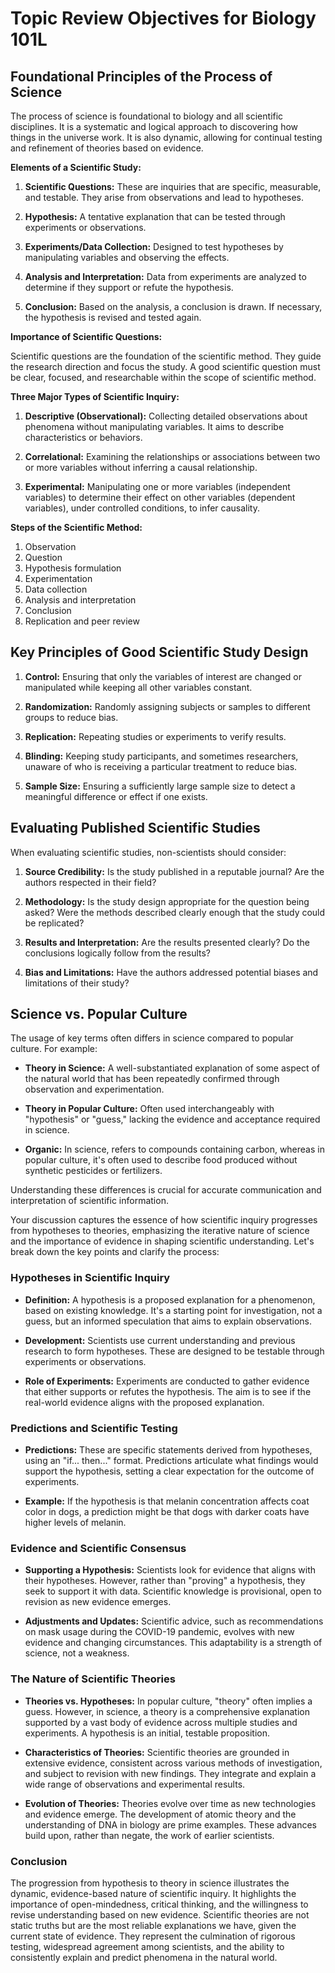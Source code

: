 # Topic Review Objectives for Biology 101L

## Foundational Principles of the Process of Science

The process of science is foundational to biology and all scientific disciplines. It is a systematic and logical approach to discovering how things in the universe work. It is also dynamic, allowing for continual testing and refinement of theories based on evidence.

**Elements of a Scientific Study:**

1. **Scientific Questions:** These are inquiries that are specific, measurable, and testable. They arise from observations and lead to hypotheses.

2. **Hypothesis:** A tentative explanation that can be tested through experiments or observations.

3. **Experiments/Data Collection:** Designed to test hypotheses by manipulating variables and observing the effects.

4. **Analysis and Interpretation:** Data from experiments are analyzed to determine if they support or refute the hypothesis.

5. **Conclusion:** Based on the analysis, a conclusion is drawn. If necessary, the hypothesis is revised and tested again.

**Importance of Scientific Questions:**

Scientific questions are the foundation of the scientific method. They guide the research direction and focus the study. A good scientific question must be clear, focused, and researchable within the scope of scientific method.

**Three Major Types of Scientific Inquiry:**

1. **Descriptive (Observational):** Collecting detailed observations about phenomena without manipulating variables. It aims to describe characteristics or behaviors.

2. **Correlational:** Examining the relationships or associations between two or more variables without inferring a causal relationship.

3. **Experimental:** Manipulating one or more variables (independent variables) to determine their effect on other variables (dependent variables), under controlled conditions, to infer causality.

**Steps of the Scientific Method:**

1. Observation
2. Question
3. Hypothesis formulation
4. Experimentation
5. Data collection
6. Analysis and interpretation
7. Conclusion
8. Replication and peer review

## Key Principles of Good Scientific Study Design

1. **Control:** Ensuring that only the variables of interest are changed or manipulated while keeping all other variables constant.

2. **Randomization:** Randomly assigning subjects or samples to different groups to reduce bias.

3. **Replication:** Repeating studies or experiments to verify results.

4. **Blinding:** Keeping study participants, and sometimes researchers, unaware of who is receiving a particular treatment to reduce bias.

5. **Sample Size:** Ensuring a sufficiently large sample size to detect a meaningful difference or effect if one exists.

## Evaluating Published Scientific Studies

When evaluating scientific studies, non-scientists should consider:

1. **Source Credibility:** Is the study published in a reputable journal? Are the authors respected in their field?

2. **Methodology:** Is the study design appropriate for the question being asked? Were the methods described clearly enough that the study could be replicated?

3. **Results and Interpretation:** Are the results presented clearly? Do the conclusions logically follow from the results?

4. **Bias and Limitations:** Have the authors addressed potential biases and limitations of their study?

## Science vs. Popular Culture

The usage of key terms often differs in science compared to popular culture. For example:

- **Theory in Science:** A well-substantiated explanation of some aspect of the natural world that has been repeatedly confirmed through observation and experimentation.
  
- **Theory in Popular Culture:** Often used interchangeably with "hypothesis" or "guess," lacking the evidence and acceptance required in science.

- **Organic:** In science, refers to compounds containing carbon, whereas in popular culture, it's often used to describe food produced without synthetic pesticides or fertilizers.

Understanding these differences is crucial for accurate communication and interpretation of scientific information.

Your discussion captures the essence of how scientific inquiry progresses from hypotheses to theories, emphasizing the iterative nature of science and the importance of evidence in shaping scientific understanding. Let's break down the key points and clarify the process:

### Hypotheses in Scientific Inquiry

- **Definition:** A hypothesis is a proposed explanation for a phenomenon, based on existing knowledge. It's a starting point for investigation, not a guess, but an informed speculation that aims to explain observations.

- **Development:** Scientists use current understanding and previous research to form hypotheses. These are designed to be testable through experiments or observations.

- **Role of Experiments:** Experiments are conducted to gather evidence that either supports or refutes the hypothesis. The aim is to see if the real-world evidence aligns with the proposed explanation.

### Predictions and Scientific Testing

- **Predictions:** These are specific statements derived from hypotheses, using an "if... then..." format. Predictions articulate what findings would support the hypothesis, setting a clear expectation for the outcome of experiments.

- **Example:** If the hypothesis is that melanin concentration affects coat color in dogs, a prediction might be that dogs with darker coats have higher levels of melanin.

### Evidence and Scientific Consensus

- **Supporting a Hypothesis:** Scientists look for evidence that aligns with their hypotheses. However, rather than "proving" a hypothesis, they seek to support it with data. Scientific knowledge is provisional, open to revision as new evidence emerges.

- **Adjustments and Updates:** Scientific advice, such as recommendations on mask usage during the COVID-19 pandemic, evolves with new evidence and changing circumstances. This adaptability is a strength of science, not a weakness.

### The Nature of Scientific Theories

- **Theories vs. Hypotheses:** In popular culture, "theory" often implies a guess. However, in science, a theory is a comprehensive explanation supported by a vast body of evidence across multiple studies and experiments. A hypothesis is an initial, testable proposition.

- **Characteristics of Theories:** Scientific theories are grounded in extensive evidence, consistent across various methods of investigation, and subject to revision with new findings. They integrate and explain a wide range of observations and experimental results.

- **Evolution of Theories:** Theories evolve over time as new technologies and evidence emerge. The development of atomic theory and the understanding of DNA in biology are prime examples. These advances build upon, rather than negate, the work of earlier scientists.

### Conclusion

The progression from hypothesis to theory in science illustrates the dynamic, evidence-based nature of scientific inquiry. It highlights the importance of open-mindedness, critical thinking, and the willingness to revise understanding based on new evidence. Scientific theories are not static truths but are the most reliable explanations we have, given the current state of evidence. They represent the culmination of rigorous testing, widespread agreement among scientists, and the ability to consistently explain and predict phenomena in the natural world.
